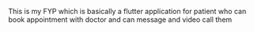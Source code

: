 This is my FYP which is basically a flutter application for patient who can book appointment with doctor and can message and video call them
